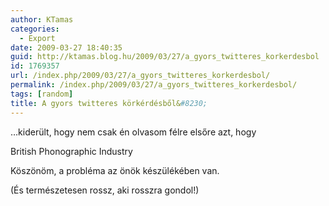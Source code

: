 ```yaml
---
author: KTamas
categories:
  - Export
date: 2009-03-27 18:40:35
guid: http://ktamas.blog.hu/2009/03/27/a_gyors_twitteres_korkerdesbol
id: 1769357
url: /index.php/2009/03/27/a_gyors_twitteres_korkerdesbol/
permalink: /index.php/2009/03/27/a_gyors_twitteres_korkerdesbol/
tags: [random]
title: A gyors twitteres körkérdésből&#8230;
---
```


&#8230;kiderült, hogy nem csak én olvasom félre elsőre azt, hogy 

British Phonographic Industry 

Köszönöm, a probléma az önök készülékében van. 

(És természetesen rossz, aki rosszra gondol!)
